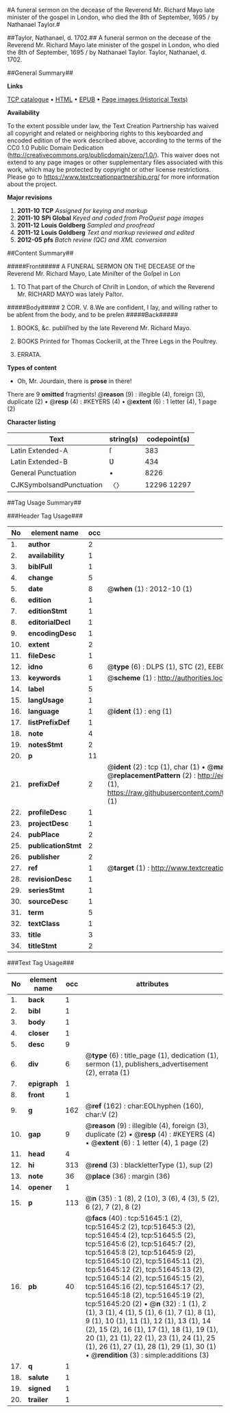 #A funeral sermon on the decease of the Reverend Mr. Richard Mayo late minister of the gospel in London, who died the 8th of September, 1695 / by Nathanael Taylor.#

##Taylor, Nathanael, d. 1702.##
A funeral sermon on the decease of the Reverend Mr. Richard Mayo late minister of the gospel in London, who died the 8th of September, 1695 / by Nathanael Taylor.
Taylor, Nathanael, d. 1702.

##General Summary##

**Links**

[TCP catalogue](http://www.ota.ox.ac.uk/tcp/)  • 
[HTML](http://tei.it.ox.ac.uk/tcp/Texts-HTML/free/A64/A64229.html)  • 
[EPUB](http://tei.it.ox.ac.uk/tcp/Texts-EPUB/free/A64/A64229.epub) • 
[Page images (Historical Texts)](https://historicaltexts.jisc.ac.uk/eebo-11964022e)

**Availability**

To the extent possible under law, the Text Creation Partnership has waived all copyright and related or neighboring rights to this keyboarded and encoded edition of the work described above, according to the terms of the CC0 1.0 Public Domain Dedication (http://creativecommons.org/publicdomain/zero/1.0/). This waiver does not extend to any page images or other supplementary files associated with this work, which may be protected by copyright or other license restrictions. Please go to https://www.textcreationpartnership.org/ for more information about the project.

**Major revisions**

1. __2011-10__ __TCP__ *Assigned for keying and markup*
1. __2011-10__ __SPi Global__ *Keyed and coded from ProQuest page images*
1. __2011-12__ __Louis Goldberg__ *Sampled and proofread*
1. __2011-12__ __Louis Goldberg__ *Text and markup reviewed and edited*
1. __2012-05__ __pfs__ *Batch review (QC) and XML conversion*

##Content Summary##

#####Front#####
A FUNERAL SERMON ON THE DECEASE Of the Reverend Mr. Richard Mayo, Late Miniſter of the Goſpel in Lon
1. TO That part of the Church of Chriſt in London, of which the Reverend Mr. RICHARD MAYO was lately Paſtor.

#####Body#####
2 COR. V. 8.We are confident, I ſay, and willing rather to be abſent from the body, and to be preſen
#####Back#####

1. BOOKS, &c. publiſhed by the late Reverend Mr. Richard Mayo.

1. BOOKS Printed for Thomas Cockerill, at the Three Legs in the Poultrey.

1. ERRATA.

**Types of content**

  * Oh, Mr. Jourdain, there is **prose** in there!

There are 9 **omitted** fragments! 
 @__reason__ (9) : illegible (4), foreign (3), duplicate (2)  •  @__resp__ (4) : #KEYERS (4)  •  @__extent__ (6) : 1 letter (4), 1 page (2)

**Character listing**


|Text|string(s)|codepoint(s)|
|---|---|---|
|Latin Extended-A|ſ|383|
|Latin Extended-B|Ʋ|434|
|General Punctuation|•|8226|
|CJKSymbolsandPunctuation|〈〉|12296 12297|

##Tag Usage Summary##

###Header Tag Usage###

|No|element name|occ|attributes|
|---|---|---|---|
|1.|__author__|2||
|2.|__availability__|1||
|3.|__biblFull__|1||
|4.|__change__|5||
|5.|__date__|8| @__when__ (1) : 2012-10 (1)|
|6.|__edition__|1||
|7.|__editionStmt__|1||
|8.|__editorialDecl__|1||
|9.|__encodingDesc__|1||
|10.|__extent__|2||
|11.|__fileDesc__|1||
|12.|__idno__|6| @__type__ (6) : DLPS (1), STC (2), EEBO-CITATION (1), OCLC (1), VID (1)|
|13.|__keywords__|1| @__scheme__ (1) : http://authorities.loc.gov/ (1)|
|14.|__label__|5||
|15.|__langUsage__|1||
|16.|__language__|1| @__ident__ (1) : eng (1)|
|17.|__listPrefixDef__|1||
|18.|__note__|4||
|19.|__notesStmt__|2||
|20.|__p__|11||
|21.|__prefixDef__|2| @__ident__ (2) : tcp (1), char (1)  •  @__matchPattern__ (2) : ([0-9\-]+):([0-9IVX]+) (1), (.+) (1)  •  @__replacementPattern__ (2) : http://eebo.chadwyck.com/downloadtiff?vid=$1&page=$2 (1), https://raw.githubusercontent.com/textcreationpartnership/Texts/master/tcpchars.xml#$1 (1)|
|22.|__profileDesc__|1||
|23.|__projectDesc__|1||
|24.|__pubPlace__|2||
|25.|__publicationStmt__|2||
|26.|__publisher__|2||
|27.|__ref__|1| @__target__ (1) : http://www.textcreationpartnership.org/docs/. (1)|
|28.|__revisionDesc__|1||
|29.|__seriesStmt__|1||
|30.|__sourceDesc__|1||
|31.|__term__|5||
|32.|__textClass__|1||
|33.|__title__|3||
|34.|__titleStmt__|2||


###Text Tag Usage###

|No|element name|occ|attributes|
|---|---|---|---|
|1.|__back__|1||
|2.|__bibl__|1||
|3.|__body__|1||
|4.|__closer__|1||
|5.|__desc__|9||
|6.|__div__|6| @__type__ (6) : title_page (1), dedication (1), sermon (1), publishers_advertisement (2), errata (1)|
|7.|__epigraph__|1||
|8.|__front__|1||
|9.|__g__|162| @__ref__ (162) : char:EOLhyphen (160), char:V (2)|
|10.|__gap__|9| @__reason__ (9) : illegible (4), foreign (3), duplicate (2)  •  @__resp__ (4) : #KEYERS (4)  •  @__extent__ (6) : 1 letter (4), 1 page (2)|
|11.|__head__|4||
|12.|__hi__|313| @__rend__ (3) : blackletterType (1), sup (2)|
|13.|__note__|36| @__place__ (36) : margin (36)|
|14.|__opener__|1||
|15.|__p__|113| @__n__ (35) : 1 (8), 2 (10), 3 (6), 4 (3), 5 (2), 6 (2), 7 (2), 8 (2)|
|16.|__pb__|40| @__facs__ (40) : tcp:51645:1 (2), tcp:51645:2 (2), tcp:51645:3 (2), tcp:51645:4 (2), tcp:51645:5 (2), tcp:51645:6 (2), tcp:51645:7 (2), tcp:51645:8 (2), tcp:51645:9 (2), tcp:51645:10 (2), tcp:51645:11 (2), tcp:51645:12 (2), tcp:51645:13 (2), tcp:51645:14 (2), tcp:51645:15 (2), tcp:51645:16 (2), tcp:51645:17 (2), tcp:51645:18 (2), tcp:51645:19 (2), tcp:51645:20 (2)  •  @__n__ (32) : 1 (1), 2 (1), 3 (1), 4 (1), 5 (1), 6 (1), 7 (1), 8 (1), 9 (1), 10 (1), 11 (1), 12 (1), 13 (1), 14 (2), 15 (2), 16 (1), 17 (1), 18 (1), 19 (1), 20 (1), 21 (1), 22 (1), 23 (1), 24 (1), 25 (1), 26 (1), 27 (1), 28 (1), 29 (1), 30 (1)  •  @__rendition__ (3) : simple:additions (3)|
|17.|__q__|1||
|18.|__salute__|1||
|19.|__signed__|1||
|20.|__trailer__|1||
